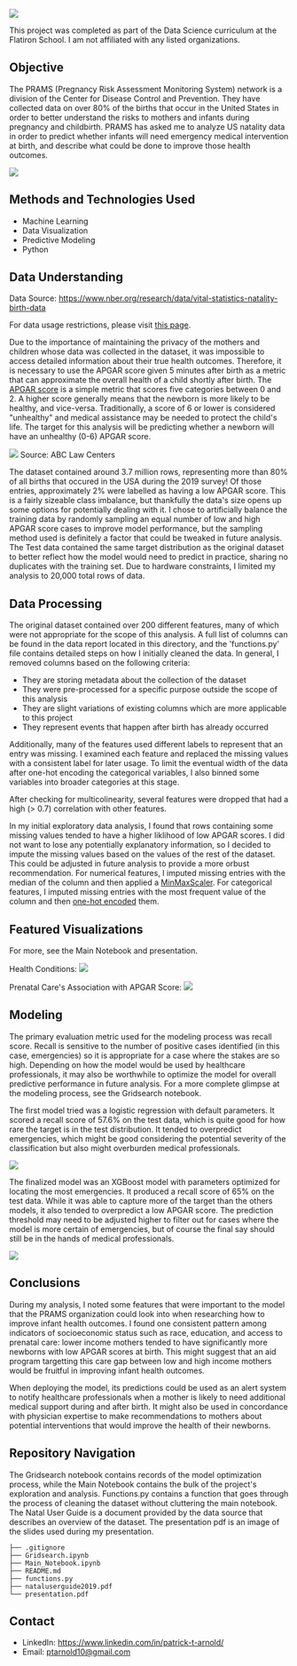 ![](https://i.imgur.com/2HnC3w7.png)

This project was completed as part of the Data Science curriculum at the Flatiron School. I am not affiliated with any listed organizations.


## Objective
The PRAMS (Pregnancy Risk Assessment Monitoring System) network is a division of the Center for Disease Control and Prevention. They have collected data on over 80% of the births that occur in the United States in order to better understand the risks to mothers and infants during pregnancy and childbirth. PRAMS has asked me to analyze US natality data in order to predict whether infants will need emergency medical intervention at birth, and describe what could be done to improve those health outcomes.

![](https://i.imgur.com/7n16VAk.png)

## Methods and Technologies Used
* Machine Learning
* Data Visualization
* Predictive Modeling
* Python

## Data Understanding
Data Source: https://www.nber.org/research/data/vital-statistics-natality-birth-data 

For data usage restrictions, please visit [this page](https://www.cdc.gov/nchs/data_access/restrictions.htm). 

Due to the importance of maintaining the privacy of the mothers and children whose data was collected in the dataset, it was impossible to access detailed information about their true health outcomes. Therefore, it is necessary to use the APGAR score given 5 minutes after birth as a metric that can approximate the overall health of a child shortly after birth. The [APGAR score](https://www.hopkinsallchildrens.org/Patients-Families/Health-Library/HealthDocNew/What-Is-the-Apgar-Score) is a simple metric that scores five categories between 0 and 2. A higher score generally means that the newborn is more likely to be healthy, and vice-versa. Traditionally, a score of 6 or lower is considered "unhealthy" and medical assistance may be needed to protect the child's life. The target for this analysis will be predicting whether a newborn will have an unhealthy (0-6) APGAR score.

![](https://www.abclawcenters.com/wp-content/uploads/2016/06/Apgar-Scoring-System-Diagnosing-Birth-Injuries.jpg)
Source: ABC Law Centers

The dataset contained around 3.7 million rows, representing more than 80% of all births that occured in the USA during the 2019 survey! Of those entries, approximately 2% were labelled as having a low APGAR score. This is a fairly sizeable class imbalance, but thankfully the data's size opens up some options for potentially dealing with it. I chose to artificially balance the training data by randomly sampling an equal number of low and high APGAR score cases to improve model performance, but the sampling method used is definitely a factor that could be tweaked in future analysis. The Test data contained the same target distribution as the original dataset to better reflect how the model would need to predict in practice, sharing no duplicates with the training set. Due to hardware constraints, I limited my analysis to 20,000 total rows of data.

## Data Processing
The original dataset contained over 200 different features, many of which were not appropriate for the scope of this analysis. A full list of columns can be found in the data report located in this directory, and the 'functions.py' file contains detailed steps on how I initially cleaned the data. In general, I removed columns based on the following criteria:
* They are storing metadata about the collection of the dataset
* They were pre-processed for a specific purpose outside the scope of this analysis
* They are slight variations of existing columns which are more applicable to this project
* They represent events that happen after birth has already occurred

Additionally, many of the features used different labels to represent that an entry was missing. I examined each feature and replaced the missing values with a consistent label for later usage. To limit the eventual width of the data after one-hot encoding the categorical variables, I also binned some variables into broader categories at this stage.

After checking for multicolinearity, several features were dropped that had a high (> 0.7) correlation with other features.

In my initial exploratory data analysis, I found that rows containing some missing values tended to have a higher liklihood of low APGAR scores. I did not want to lose any potentially explanatory information, so I decided to impute the missing values based on the values of the rest of the dataset. This could be adjusted in future analysis to provide a more orbust recommendation. For numerical features, I imputed missing entries with the median of the column and then applied a [MinMaxScaler](https://scikit-learn.org/stable/modules/generated/sklearn.preprocessing.MinMaxScaler.html). For categorical features, I imputed missing entries with the most frequent value of the column and then [one-hot encoded](https://scikit-learn.org/stable/modules/generated/sklearn.preprocessing.OneHotEncoder.html) them.

## Featured Visualizations
For more, see the Main Notebook and presentation.

Health Conditions:
![](https://i.imgur.com/vfCnAAk.png)

Prenatal Care's Association with APGAR Score:
![](https://i.imgur.com/l1qoMOV.png)

## Modeling
The primary evaluation metric used for the modeling process was recall score. Recall is sensitive to the number of positive cases identified (in this case, emergencies) so it is appropriate for a case where the stakes are so high. Depending on how the model would be used by healthcare professionals, it may also be worthwhile to optimize the model for overall predictive performance in future analysis. For a more complete glimpse at the modeling process, see the Gridsearch notebook.

The first model tried was a logistic regression with default parameters. It scored a recall score of 57.6% on the test data, which is quite good for how rare the target is in the test distribution. It tended to overpredict emergencies, which might be good considering the potential severity of the classification but also might overburden medical professionals.

![](https://i.imgur.com/UswcPi5.png)

The finalized model was an XGBoost model with parameters optimized for locating the most emergencies. It produced a recall score of 65% on the test data. While it was able to capture more of the target than the others models, it also tended to overpredict a low APGAR score. The prediction threshold may need to be adjusted higher to filter out for cases where the model is more certain of emergencies, but of course the final say should still be in the hands of medical professionals.

![](https://i.imgur.com/rDqjdy6.png)

## Conclusions
During my analysis, I noted some features that were important to the model that the PRAMS organization could look into when researching how to improve infant health outcomes. I found one consistent pattern among indicators of socioeconomic status such as race, education, and access to prenatal care: lower income mothers tended to have significantly more newborns with low APGAR scores at birth. This might suggest that an aid program targetting this care gap between low and high income mothers would be fruitful in improving infant health outcomes.

When deploying the model, its predictions could be used as an alert system to notify healthcare professionals when a mother is likely to need additional medical support during and after birth. It might also be used in concordance with physician expertise to make recommendations to mothers about potential interventions that would improve the health of their newborns.

## Repository Navigation
The Gridsearch notebook contains records of the model optimization process, while the Main Notebook contains the bulk of the project's exploration and analysis. Functions.py contains a function that goes through the process of cleaning the dataset without cluttering the main notebook. The Natal User Guide is a document provided by the data source that describes an overview of the dataset. The presentation pdf is an image of the slides used during my presentation.
```                              
├── .gitignore
├── Gridsearch.ipynb
├── Main_Notebook.ipynb
├── README.md
├── functions.py
├── nataluserguide2019.pdf
└── presentation.pdf
```                              

## Contact
* LinkedIn: https://www.linkedin.com/in/patrick-t-arnold/ 
* Email: ptarnold10@gmail.com
